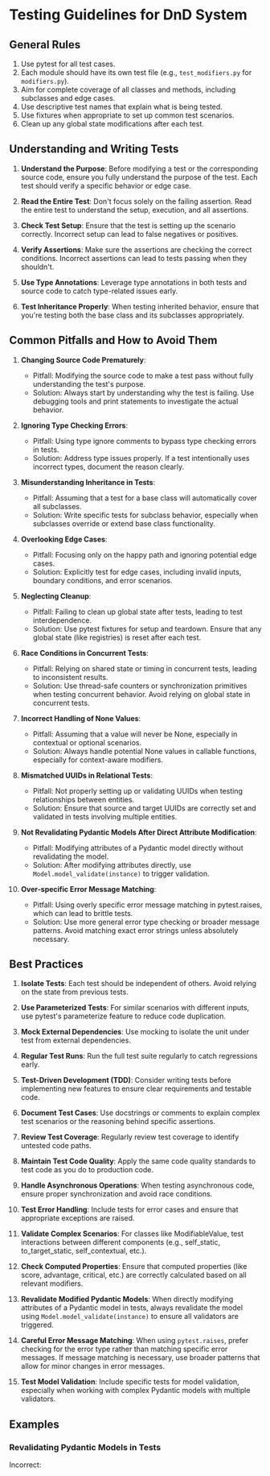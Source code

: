 # Testing Guidelines for DnD System

## General Rules

1. Use pytest for all test cases.
2. Each module should have its own test file (e.g., `test_modifiers.py` for `modifiers.py`).
3. Aim for complete coverage of all classes and methods, including subclasses and edge cases.
4. Use descriptive test names that explain what is being tested.
5. Use fixtures when appropriate to set up common test scenarios.
6. Clean up any global state modifications after each test.

## Understanding and Writing Tests

1. **Understand the Purpose**: Before modifying a test or the corresponding source code, ensure you fully understand the purpose of the test. Each test should verify a specific behavior or edge case.

2. **Read the Entire Test**: Don't focus solely on the failing assertion. Read the entire test to understand the setup, execution, and all assertions.

3. **Check Test Setup**: Ensure that the test is setting up the scenario correctly. Incorrect setup can lead to false negatives or positives.

4. **Verify Assertions**: Make sure the assertions are checking the correct conditions. Incorrect assertions can lead to tests passing when they shouldn't.

5. **Use Type Annotations**: Leverage type annotations in both tests and source code to catch type-related issues early.

6. **Test Inheritance Properly**: When testing inherited behavior, ensure that you're testing both the base class and its subclasses appropriately.

## Common Pitfalls and How to Avoid Them

1. **Changing Source Code Prematurely**: 
   - Pitfall: Modifying the source code to make a test pass without fully understanding the test's purpose.
   - Solution: Always start by understanding why the test is failing. Use debugging tools and print statements to investigate the actual behavior.

2. **Ignoring Type Checking Errors**: 
   - Pitfall: Using type ignore comments to bypass type checking errors in tests.
   - Solution: Address type issues properly. If a test intentionally uses incorrect types, document the reason clearly.

3. **Misunderstanding Inheritance in Tests**: 
   - Pitfall: Assuming that a test for a base class will automatically cover all subclasses.
   - Solution: Write specific tests for subclass behavior, especially when subclasses override or extend base class functionality.

4. **Overlooking Edge Cases**: 
   - Pitfall: Focusing only on the happy path and ignoring potential edge cases.
   - Solution: Explicitly test for edge cases, including invalid inputs, boundary conditions, and error scenarios.

5. **Neglecting Cleanup**: 
   - Pitfall: Failing to clean up global state after tests, leading to test interdependence.
   - Solution: Use pytest fixtures for setup and teardown. Ensure that any global state (like registries) is reset after each test.

6. **Race Conditions in Concurrent Tests**:
   - Pitfall: Relying on shared state or timing in concurrent tests, leading to inconsistent results.
   - Solution: Use thread-safe counters or synchronization primitives when testing concurrent behavior. Avoid relying on global state in concurrent tests.

7. **Incorrect Handling of None Values**:
   - Pitfall: Assuming that a value will never be None, especially in contextual or optional scenarios.
   - Solution: Always handle potential None values in callable functions, especially for context-aware modifiers.

8. **Mismatched UUIDs in Relational Tests**:
   - Pitfall: Not properly setting up or validating UUIDs when testing relationships between entities.
   - Solution: Ensure that source and target UUIDs are correctly set and validated in tests involving multiple entities.

9. **Not Revalidating Pydantic Models After Direct Attribute Modification**:
   - Pitfall: Modifying attributes of a Pydantic model directly without revalidating the model.
   - Solution: After modifying attributes directly, use `Model.model_validate(instance)` to trigger validation.

10. **Over-specific Error Message Matching**:
    - Pitfall: Using overly specific error message matching in pytest.raises, which can lead to brittle tests.
    - Solution: Use more general error type checking or broader message patterns. Avoid matching exact error strings unless absolutely necessary.

## Best Practices

1. **Isolate Tests**: Each test should be independent of others. Avoid relying on the state from previous tests.

2. **Use Parameterized Tests**: For similar scenarios with different inputs, use pytest's parameterize feature to reduce code duplication.

3. **Mock External Dependencies**: Use mocking to isolate the unit under test from external dependencies.

4. **Regular Test Runs**: Run the full test suite regularly to catch regressions early.

5. **Test-Driven Development (TDD)**: Consider writing tests before implementing new features to ensure clear requirements and testable code.

6. **Document Test Cases**: Use docstrings or comments to explain complex test scenarios or the reasoning behind specific assertions.

7. **Review Test Coverage**: Regularly review test coverage to identify untested code paths.

8. **Maintain Test Code Quality**: Apply the same code quality standards to test code as you do to production code.

9. **Handle Asynchronous Operations**: When testing asynchronous code, ensure proper synchronization and avoid race conditions.

10. **Test Error Handling**: Include tests for error cases and ensure that appropriate exceptions are raised.

11. **Validate Complex Scenarios**: For classes like ModifiableValue, test interactions between different components (e.g., self_static, to_target_static, self_contextual, etc.).

12. **Check Computed Properties**: Ensure that computed properties (like score, advantage, critical, etc.) are correctly calculated based on all relevant modifiers.

13. **Revalidate Modified Pydantic Models**: When directly modifying attributes of a Pydantic model in tests, always revalidate the model using `Model.model_validate(instance)` to ensure all validators are triggered.

14. **Careful Error Message Matching**: When using `pytest.raises`, prefer checking for the error type rather than matching specific error messages. If message matching is necessary, use broader patterns that allow for minor changes in error messages.

15. **Test Model Validation**: Include specific tests for model validation, especially when working with complex Pydantic models with multiple validators.

## Examples

### Revalidating Pydantic Models in Tests

Incorrect:
